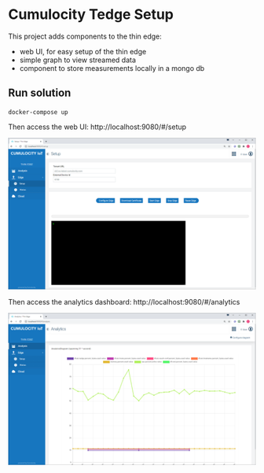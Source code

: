 # Cumulocity Tedge Setup

This project adds components to the thin edge:
* web UI, for easy setup of the thin edge 
* simple graph to view streamed data
* component to store measurements locally in a mongo db

## Run solution

```
docker-compose up
```

Then access the web UI: http://localhost:9080/#/setup

![Setup](/resource/Setup.png)


Then access the analytics dashboard: http://localhost:9080/#/analytics

![Setup](/resource/Analytics.png)

